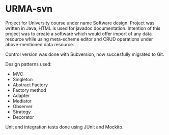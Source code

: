 # URMA-svn

Project for University course under name Software design.
Project was written in Java, HTML is used for javadoc documentation.
Intention of this project was to create a software which would offer import of any data resource while using meta-scheme editor
and CRUD operations under above-mentioned data resource.


Control version was done with Subversion, now succesfully migrated to Git.

Design patterns used:
<ul>
  <li>MVC</li>
  <li>Singleton</li>
  <li>Abstract Factory</li>
  <li>Factory method</li>
  <li>Adapter</li>
  <li>Mediator</li>
  <li>Observer</li>
  <li>Strategy</li>
  <li>Decorator</li>
</ul>
  
Unit and integration tests done using JUnit and Mockito.
